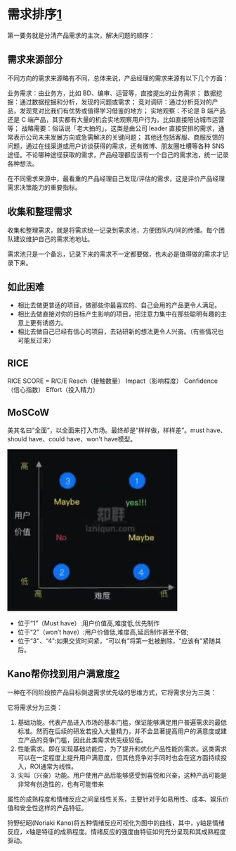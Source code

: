 # 需求排序[1]

第一要务就是分清产品需求的主次，解决问题的顺序：

## 需求来源部分

不同方向的需求来源略有不同，总体来说，产品经理的需求来源有以下几个方面：

业务需求：由业务方，比如 BD、编审、运营等，直接提出的业务需求；
数据挖掘：通过数据挖掘和分析，发现的问题或需求；
竞对调研：通过分析竞对的产品，发现竞对比我们有优势或值得学习借鉴的地方；
实地观察：不论是 B 端产品还是 C 端产品，其实都有大量的机会实地观察用户行为。比如直接陪访城市运营等；
战略需要：俗话说「老大拍的」，这类是由公司 leader 直接安排的需求，通常表示公司未来发展方向或急需解决的关键问题；
其他还包括客服、商服反馈的问题，通过在线渠道或用户访谈获得的需求，还有微博、朋友圈吐槽等各种 SNS 途径。不论哪种途径获取的需求，产品经理都应该有一个自己的需求池，统一记录各种想法。

在不同需求来源中，最看重的产品经理自己发现/评估的需求，这是评价产品经理需求决策能力的重要指标。

## 收集和整理需求

收集和整理需求，就是将需求统一记录到需求池，方便团队内/间的传播。每个团队建议维护自己的需求池地址。

需求池只是一个备忘，记录下来的需求不一定都要做，也未必是值得做的需求才记录下来。

## 如此困难

- 相比去做更普适的项目，做那些你最喜欢的、自己会用的产品更令人满足。
- 相比去做直接对你的目标产生影响的项目，把注意力集中在那些聪明有趣的主意上更有诱惑力。
- 相比去做自己已经有信心的项目，去钻研新的想法更令人兴奋。（有些情况也可能反过来）

## RICE

RICE SCORE = R*I*C/E
Reach（接触数量）
Impact（影响程度）
Confidence（信心指数）
Effort（投入精力）

## MoSCoW

美其名曰“全面”，以全面来打入市场。最终却是“样样做，样样差”。must have、should have、could have、won’t have模型。

![MoSCoW](../img/MoSCoW.png)

- 位于“1”（Must have）:用户价值高,难度低,优先制作
- 位于“2”（won’t have）:用户价值低,难度高,延后制作甚至不做;
- 位于“3"、“4":如果交货时间紧，“可以有”将第一批被删除，“应该有”紧随其后。

## Kano帮你找到用户满意度[2]

一种在不同阶段按产品目标倒退需求优先级的思维方式，它将需求分为三类：

它将需求分为三类：

1. 基础功能。代表产品进入市场的基本门槛，保证能够满足用户普遍需求的最低标准。然而在后续的研发若投入大量精力，并不会显著提高用户的满意度或建立产品的竞争门槛，因此此类需求优先级较低。
2. 性能需求。即在实现基础功能后，为了提升和优化产品性能的需求。这类需求可以在一定程度上提升用户满意度，但其他竞争对手同时也会在这方面持续投入，ROI通常为线性。
3. 尖叫（兴奋）功能。用户使用产品后能够感受到喜悦和兴奋，这种产品可能是非常有创造性的，也有可能带来

属性的成熟程度和情绪反应之间呈线性关系，主要针对于如易用性、成本、娱乐价值和安全性这样的产品特征。


狩野纪昭(Noriaki Kano)将五种情绪反应可视化为图中的曲线，其中，y轴是情绪反应，x轴是特征的成熟程度。情绪反应的强度由特征如何充分呈现和其成熟程度驱动。



[1]: http://www.woshipm.com/pd/1887717.html
[2]: https://www.huaweicloud.com/articles/280202e7d83cd36df93e5f027939cbaa.html
[3]: https://zhuanlan.zhihu.com/p/38387218
